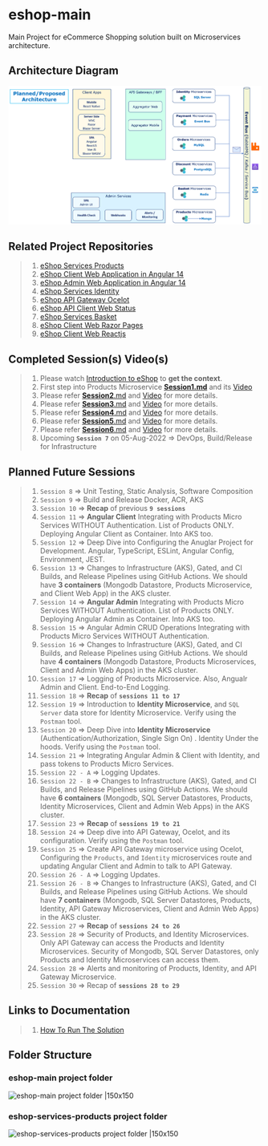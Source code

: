 # eshop-main

Main Project for eCommerce Shopping solution built on Microservices architecture.

## Architecture Diagram

![OverAllArchitecture |150x150](./Documentation/Images/OverAllArchitecture.PNG)

## Related Project Repositories

> 1. [eShop Services Products](https://github.com/vishipayyallore/eshop-services-products)
> 1. [eShop Client Web Application in Angular 14](https://github.com/vishipayyallore/eshop-client-ngweb)
> 1. [eShop Admin Web Application in Angular 14](https://github.com/vishipayyallore/eshop-admin-ngweb)
> 1. [eShop Services Identity](https://github.com/vishipayyallore/eshop-services-identity)
> 1. [eShop API Gateway Ocelot](https://github.com/vishipayyallore/eshop-apigateway-ocelot)
> 1. [eShop API Client Web Status](https://github.com/vishipayyallore/eshop-client-webstatus)
> 1. [eShop Services Basket](https://github.com/vishipayyallore/eshop-services-basket)
> 1. [eShop Client Web Razor Pages](https://github.com/vishipayyallore/eshop-client-razorweb)
> 1. [eShop Client Web Reactjs](https://github.com/vishipayyallore/eshop-client-rjweb)

## Completed Session(s) Video(s)

> 1. Please watch [Introduction to eShop](https://www.youtube.com/watch?v=GB55gX4umNM) to **get the context**.
> 1. First step into Products Microservice [**Session1.md**](https://github.com/vishipayyallore/eshop-services-products/blob/main/Documentation/Sessions/Session1.md) and its [Video](https://www.youtube.com/watch?v=wQ0Xf4pKZaQ)
> 1. Please refer [**Session2**.md](https://github.com/vishipayyallore/eshop-services-products/blob/main/Documentation/Sessions/Session2.md) and [Video](https://www.youtube.com/watch?v=R8QIrph-rCI) for more details.
> 1. Please refer [**Session3**.md](https://github.com/vishipayyallore/eshop-services-products/blob/main/Documentation/Sessions/Session3.md) and [Video](https://www.youtube.com/watch?v=xst1bjb54JM) for more details.
> 1. Please refer [**Session4**.md](https://github.com/vishipayyallore/eshop-services-products/blob/main/Documentation/Sessions/Session4.md) and [Video](https://www.youtube.com/watch?v=G6dPdySKzbs) for more details.
> 1. Please refer [**Session5**.md](https://github.com/vishipayyallore/eshop-services-products/blob/main/Documentation/Sessions/Session5.md) and [Video](https://www.youtube.com/watch?v=LPI0VVM24KI) for more details.
> 1. Please refer [**Session6**.md](https://github.com/vishipayyallore/eshop-services-products/blob/main/Documentation/Sessions/Session6.md) and [Video](https://www.youtube.com/watch?v=FmMIF6_bGuw) for more details.
> 1. Upcoming **`Session 7`** on 05-Aug-2022 => DevOps, Build/Release for Infrastructure

## Planned Future Sessions

> 1. `Session 8` => Unit Testing, Static Analysis, Software Composition
> 1. `Session 9` => Build and Release Docker, ACR, AKS
> 1. `Session 10` => **Recap** of previous **`9 sessions`**
> 1. `Session 11` => **Angular Client** Integrating with Products Micro Services WITHOUT Authentication. List of Products ONLY. Deploying Angular Client as Container. Into AKS too.
> 1. `Session 12` => Deep Dive into Configuring the Anuglar Project for Development. Angular, TypeScript, ESLint, Angular Config, Environment, JEST.
> 1. `Session 13` => Changes to Infrastructure (AKS), Gated, and CI Builds, and Release Pipelines using GitHub Actions. We should have **3 containers** (Mongodb Datastore, Products Microservice, and Client Web App) in the AKS cluster.
> 1. `Session 14` => **Angular Admin** Integrating with Products Micro Services WITHOUT Authentication. List of Products ONLY. Deploying Angular Admin as Container. Into AKS too.
> 1. `Session 15` => Angular Admin CRUD Operations Integrating with Products Micro Services WITHOUT Authentication.
> 1. `Session 16` => Changes to Infrastructure (AKS), Gated, and CI Builds, and Release Pipelines using GitHub Actions. We should have **4 containers** (Mongodb Datastore, Products Microservices, Client and Admin Web Apps) in the AKS cluster.
> 1. `Session 17` => Logging of Products Microservice. Also, Angualr Admin and Client. End-to-End Logging.
> 1. `Session 18` => **Recap** of **`sessions 11 to 17`**
> 1. `Session 19` => Introduction to **Identity Microservice**, and `SQL Server` data store for Identity Microservice. Verify using the `Postman` tool.
> 1. `Session 20` => Deep Dive into **Identity Microservice** (Authentication/Authorization, Single Sign On) . Identity Under the hoods. Verify using the `Postman` tool.
> 1. `Session 21` => Integrating Angular Admin & Client with Identity, and pass tokens to Products Micro Services.
> 1. `Session 22 - A` => Logging Updates.
> 1. `Session 22 - B` => Changes to Infrastructure (AKS), Gated, and CI Builds, and Release Pipelines using GitHub Actions. We should have **6 containers** (Mongodb, SQL Server Datastores, Products, Identity Microservices, Client and Admin Web Apps) in the AKS cluster.
> 1. `Session 23` => **Recap** of **`sessions 19 to 21`**
> 1. `Session 24` => Deep dive into API Gateway, Ocelot, and its configuration. Verify using the `Postman` tool.
> 1. `Session 25` => Create API Gateway microservice using Ocelot, Configuring the `Products`, and `Identity` microservices route and updating Angular Client and Admin to talk to API Gateway.
> 1. `Session 26 - A` => Logging Updates.
> 1. `Session 26 - B` => Changes to Infrastructure (AKS), Gated, and CI Builds, and Release Pipelines using GitHub Actions. We should have **7 containers** (Mongodb, SQL Server Datastores, Products, Identity, API Gateway Microservices, Client and Admin Web Apps) in the AKS cluster.
> 1. `Session 27` => **Recap** of **`sessions 24 to 26`**
> 1. `Session 28` => Security of Products, and Identity Microservices. Only API Gateway can access the Products and Identity Microservices. Security of Mongodb, SQL Server Datastores, only Products and Identity Microservices can access them.
> 1. `Session 28` => Alerts and monitoring of Products, Identity, and API Gateway Microservice.
> 1. `Session 30` => Recap of **`sessions 28 to 29`**

## Links to Documentation

> 1. [How To Run The Solution](./HowTos/HowToRunTheSolution.md)

## Folder Structure

### eshop-main project folder

![eshop-main project folder |150x150](./Documentation/Images/eshop-main.PNG)

### eshop-services-products project folder

![eshop-services-products project folder |150x150](./Documentation/Images/eshop-services-products.PNG)
